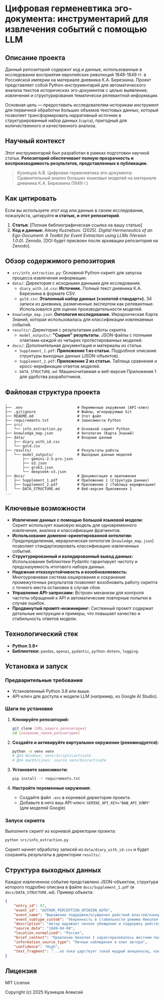 # **Цифровая герменевтика эго-документа: инструментарий для извлечения событий с помощью LLM**

## Описание проекта

Данный репозиторий содержит код и данные, использованные в исследовании восприятия европейских революций 1848-1849 гг. в Российской империи на материале дневника К.А. Березкина. Проект представляет собой Python-инструментарий для автоматического анализа текстов исторических эго-документов с целью выявления, извлечения и структурирования тематически релевантной информации.

Основная цель — предоставить исследователям-историкам инструмент для первичной обработки больших объемов текстовых данных, который позволяет трансформировать нарративный источник в структурированный набор данных (`capta`), пригодный для количественного и качественного анализа.

## Научный контекст

Этот инструментарий был разработан в рамках подготовки научной статьи. **Репозиторий обеспечивает полную прозрачность и воспроизводимость результатов, представленных в публикации.**

> Кузнецов А.В. Цифровая герменевтика эго-документа: Сравнительный анализ больших языковых моделей на материале дневника К.А. Березкина (1849 г.) 

## Как цитировать

Если вы используете этот код или данные в своем исследовании, пожалуйста, цитируйте **и статью, и этот репозиторий**.

1.  **Статья:** [Полная библиографическая ссылка на вашу статью]
2.  **Код и данные:** Alexey Kuznetsov. (2025). *Digital Hermeneutics of an Ego-Document: A Toolkit for Event Extraction using LLMs (Version 1.0.0)*. Zenodo. [DOI будет присвоен после архивации репозитория на Zenodo].

## Обзор содержимого репозитория

*   `src/info_extraction.py`: Основной Python-скрипт для запуска процесса извлечения информации.
*   `data/`: Директория с исходными данными для исследования.
    *   `diary_with_id.csv`: **Источник.** Полный текст дневника К.А. Березкина в формате CSV.
    *   `gold.csv`: **Эталонный набор данных («золотой стандарт»).** 34 записи из дневника, размеченные экспертом как релевантные. Использовался для оценки производительности моделей.
*   `knowledge_map.json`: **Онтология исследования.** Иерархическая Карта Знаний, которая использовалась для классификации извлекаемых событий.
*   `results/`: Директория с результатами работы скрипта.
    *   `model_outputs/`: **"Сырые" результаты.** JSON-файлы с полными ответами каждой из четырех протестированных моделей.
*   `docs/`: Дополнительная документация и материалы из статьи.
    *   `Supplement_1.pdf`: **Приложение 1 из статьи.** Подробное описание структуры выходных данных (JSON-объектов).
    *   `Supplement_2.pdf`: **Приложение 2 из статьи.** Таблица сравнения и кросс-верификации ответов моделей.
    *   `DATA_STRUCTURE.md`: Машиночитаемая и веб-версия Приложения 1 для удобства разработчиков.

## Файловая структура проекта

```
.
├── .env                         # Переменные окружения (API-ключ)
├── .gitignore                   # Файлы, игнорируемые Git
├── README.md                    # Этот файл
├── requirements.txt             # Зависимости Python
├── src/
│   └── info_extraction.py       # Основной скрипт Python
├── knowledge_map.json           # Онтология (Карта Знаний)
├── data/                        # Входные данные
│   ├── diary_with_id.csv
│   └── gold.csv
├── results/                     # Результаты работы
│   └── model_outputs/           # Выходные данные моделей
│       ├── gemini-2.5-pro.json
│       ├── o3.json
│       ├── grok3.json
│       └── deepseek-v3.json
├── docs/                        # Документация и приложения
│   ├── Supplement_1.pdf         # Приложение 1 (Структура данных)
│   ├── Supplement_2.pdf         # Приложение 2 (Таблица верификации)
│   └── DATA_STRUCTURE.md        # Веб-версия Приложения 1
...
```

## Ключевые возможности

*   **Извлечение данных с помощью большой языковой модели:** Скрипт использует языковую модель для одновременного извлечения, анализа и классификации фрагментов.
*   **Использование доменно-ориентированной онтологии:** Предопределенная, иерархическая онтология (`knowledge_map.json`) позволяет стандартизировать классификацию извлеченных событий.
*   **Структурированный и валидированный вывод данных:** Использование библиотеки Pydantic гарантирует чистоту и предсказуемость итогового набора данных.
*   **Надежная отказоустойчивость и возобновляемость:** Многоуровневая система кэширования и сохранения промежуточных результатов позволяет возобновить работу скрипта с точного места остановки в случае сбоя.
*   **Управление API-запросами:** Встроен механизм для контроля частоты обращений к API и автоматические повторные попытки в случае ошибок.
*   **Продвинутый промпт-инжиниринг:** Системный промпт содержит детальные инструкции и примеры, что повышает качество и стабильность ответов модели.

## Технологический стек

*   **Python 3.8+**
*   **Библиотеки:** `pandas`, `openai`, `pydantic`, `python-dotenv`, `logging`.

## Установка и запуск

### Предварительные требования

*   Установленный Python 3.8 или выше.
*   API-ключ для доступа к модели LLM (например, из Google AI Studio).

### Шаги по установке

1.  **Клонируйте репозиторий:**
    ```bash
    git clone [URL_вашего_репозитория]
    cd [название_папки_репозитория]
    ```

2.  **Создайте и активируйте виртуальное окружение (рекомендуется):**
    ```bash
    python -m venv venv
    # Для Windows: venv\Scripts\activate
    # Для macOS/Linux: source venv/bin/activate
    ```

3.  **Установите зависимости:**
    ```bash
    pip install -r requirements.txt
    ```

4.  **Настройте переменные окружения:**
    *   Создайте файл `.env` в корневой директории проекта.
    *   Добавьте в него ваш API-ключ: `GEMINI_API_KEY="ВАШ_API_КЛЮЧ"` (для моделей Google)

### Запуск скрипта

Выполните скрипт из корневой директории проекта:
```bash
python src/info_extraction.py
```
Скрипт начнет обработку записей из `data/diary_with_id.csv` и будет сохранять результаты в директории `results/`.

## Структура выходных данных

Каждое извлеченное событие представлено JSON-объектом, структура которого подробно описана в файле `docs/Supplement_1.pdf` (и `docs/DATA_STRUCTURE.md`). Пример объекта:

```json
{
    "entry_id": 97,
    "event_id": "AUTHOR_PERCEPTION_OPINION_AUTH",
    "event_name": "Выражение поддержки/осуждения действий властей/конкретных государств",
    "event_subtype_custom": "Уверенность в стабильности режима Николая I",
    "description": "Автор выражает личное убеждение и поддержку действующей власти, заявляя, что пока правит «мудрый венценосец» Николай I, революционный переворот в России невозможен.",
    "source_date": "1849-04-08",
    "location_normalized": "Россия",
    "brief_context": "Правление Николая I характеризовалось жестким подавлением любого инакомыслия...",
    "information_source_type": "Личные наблюдения и опыт автора",
    "confidence": "High",
    "text_fragment": "...но пока царствует такой мудрый венценосец, как Николай Первый, этого никогда не может случиться..."
}
```

## Лицензия

MIT License

Copyright (c) 2025 Кузнецов Алексей
